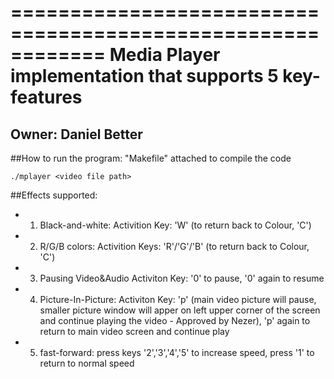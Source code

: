 ============================================================
Media Player implementation that supports 5 key-features
============================================================

**Owner: Daniel Better**
------------------------------------------------------------

##How to run the program:
"Makefile" attached to compile the code

	./mplayer <video file path>

##Effects supported:
- 1. Black-and-white: Activition Key: 'W' (to return back to Colour, 'C')

- 2. R/G/B colors: Activition Keys: 'R'/'G'/'B' (to return back to Colour, 'C')

- 3. Pausing Video&Audio Activiton Key: '0' to pause, '0' again to resume

- 4. Picture-In-Picture: Activiton Key: 'p' (main video picture will pause, smaller picture window will apper on left upper corner of the screen and 						   continue playing the video - Approved by Nezer), 'p' again to return to main video screen and continue play

- 5. fast-forward: press keys '2','3','4','5'  to increase speed, press '1' to return to normal speed

	